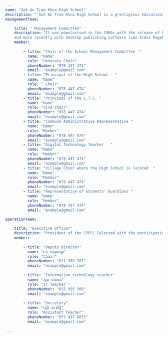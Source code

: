 ```yaml
---
name: "Sok An Tram Khna High School"
description: " Sok An Tram Khna High School is a prestigious educational institution that provides students with opportunities to acquire knowledge, skills, and virtues. The school boasts a conducive learning environment with experienced teachers and modern learning facilities. The curriculum is designed in accordance with national and international educational standards to provide students with comprehensive knowledge. Moreover, the school also offers students opportunities to participate in social activities and sports."
managementTeam:

    title: " Management Committee"
    description: "It was popularised in the 1960s with the release of Letraset sheets containing Lorem Ipsum passages,
    and more recently with desktop publishing software like Aldus PageMaker including versions of Lorem Ipsum"
    member:
      
        - title: "Chair of the School Management Committee  "
          name: "Name"
          role: "Honorary Chair"
          phoneNumber: "078 447 474"
          email: "example@gmail.com"
        - title: "Principal of the High School   "
          name: "Name"
          role: " Chair"
          phoneNumber: "078 447 474"
          email: "example@gmail.com"
        - title: "Principal of the C.T.C. "
          name: "Name"
          role: "Vice-chair"
          phoneNumber: "078 447 474"
          email: "example@gmail.com"
        - title: "Commune Administrative Representative "
          name: "Name"
          role: "Member"
          phoneNumber: "078 447 474"
          email: "example@gmail.com" 
        - title: "Digital Technology Teacher   "
          name: "Name"
          role: "Member"
          phoneNumber: "078 447 474"
          email: "example@gmail.com" 
        - title: "Village Chief where the High School is located  "
          name: "Name"
          role: "Member"
          phoneNumber: "078 447 474"
          email: "example@gmail.com" 
        - title: "Representative of Students' Guardians "
          name: "Name"
          role: "Member"
          phoneNumber: "078 447 474"
          email: "example@gmail.com"   

operationTeam:
  
    title: "Executive Officer"
    description: "President of the CPPCC Selected with the participation of the high school management and the team in charge of construction and commissioning According to the public high school of K.P.T."
    member:
      
        - title: "Deputy Director"
          name: "ចក់ ពេជ្រសង្ហា"
          role: "Chair"
          phoneNumber: "011 389 787"
          email: "example@gmail.com"
       
        - title: "Information technology teacher"
          name: "សួន ចាន់ថន"
          role: "IT Teacher "
          phoneNumber: "015 995 366"
          email: "example@gmail.com"
      
        - title: "Secretary"
          name: "មៀវ នរៈសិទ្ធិ"
          role: "Assistant Teacher"
          phoneNumber: "071 417 8833"
          email: "example@gmail.com"
 
---
```

